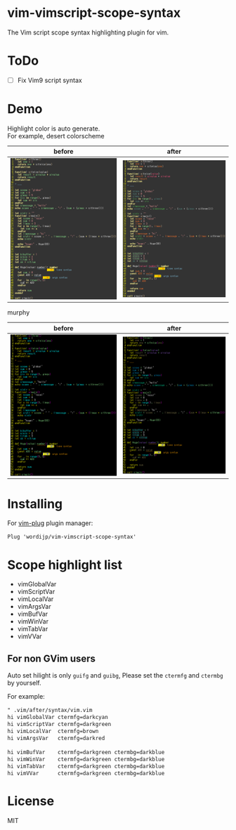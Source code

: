 # vim-vimscript-scope-syntax

The Vim script scope syntax highlighting plugin for vim.

# ToDo

- [ ] Fix Vim9 script syntax

# Demo

Highlight color is auto generate.  
For example, desert colorscheme

|before|after|
|---|---|
|<img src="./demo/demo_desert_before.png">|<img src="./demo/demo_desert_after.png">|

murphy

|before|after|
|---|---|
|<img src="./demo/demo_murphy_before.png">|<img src="./demo/demo_murphy_after.png">|


# Installing

For [vim-plug](https://github.com/junegunn/vim-plug) plugin manager:

```vim
Plug 'wordijp/vim-vimscript-scope-syntax'
```

# Scope highlight list

- vimGlobalVar
- vimScriptVar
- vimLocalVar
- vimArgsVar
- vimBufVar
- vimWinVar
- vimTabVar
- vimVVar

## For non GVim users

Auto set hilight is only `guifg` and `guibg`, Please set the `ctermfg`  and `ctermbg` by yourself.

For example:

```vim
" .vim/after/syntax/vim.vim
hi vimGlobalVar ctermfg=darkcyan
hi vimScriptVar ctermfg=darkgreen
hi vimLocalVar  ctermfg=brown
hi vimArgsVar   ctermfg=darkred

hi vimBufVar    ctermfg=darkgreen ctermbg=darkblue
hi vimWinVar    ctermfg=darkgreen ctermbg=darkblue
hi vimTabVar    ctermfg=darkgreen ctermbg=darkblue
hi vimVVar      ctermfg=darkgreen ctermbg=darkblue
```

# License

MIT
